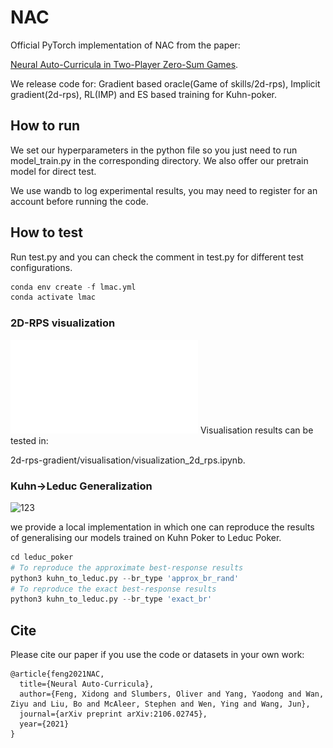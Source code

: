 # NAC

Official PyTorch implementation of NAC from the paper: 

[Neural Auto-Curricula in Two-Player Zero-Sum Games](https://arxiv.org/abs/2106.02745).

We release code for: Gradient based oracle(Game of skills/2d-rps), Implicit gradient(2d-rps), RL(IMP) and ES based training for Kuhn-poker.

## How to run
We set our hyperparameters in the python file so you just need to run model_train.py in the corresponding directory. We also offer our pretrain model for direct test.

We use wandb to log experimental results, you may need to register for an account before running the code.

## How to test
Run test.py and you can check the comment in test.py for different test configurations.

```python
conda env create -f lmac.yml
conda activate lmac
```

### 2D-RPS visualization
![123](./2d-rps-gradient/visualisation/auto_2d_rps_all.pdf)
Visualisation results can be tested in:

2d-rps-gradient/visualisation/visualization_2d_rps.ipynb.

### Kuhn->Leduc Generalization
![123](./2d-rps-gradient/visualisation/kuhn_leduc_gen.png)

we provide a local implementation in which one can reproduce the results of generalising our models trained on Kuhn Poker to Leduc Poker.

```python
cd leduc_poker
# To reproduce the approximate best-response results
python3 kuhn_to_leduc.py --br_type 'approx_br_rand'
# To reproduce the exact best-response results
python3 kuhn_to_leduc.py --br_type 'exact_br'
```
## Cite
Please cite our paper if you use the code or datasets in your own work:
```
@article{feng2021NAC,
  title={Neural Auto-Curricula},
  author={Feng, Xidong and Slumbers, Oliver and Yang, Yaodong and Wan, Ziyu and Liu, Bo and McAleer, Stephen and Wen, Ying and Wang, Jun},
  journal={arXiv preprint arXiv:2106.02745},
  year={2021}
}
```



